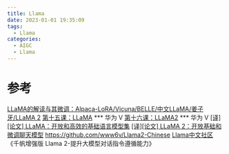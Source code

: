 ```yaml
---
title: Llama
date: 2023-01-01 19:35:09
tags:
  - Llama
categories:
  - AIGC  
  - Llama
---
```


<p></p>
<!-- more -->



# 参考
[LLaMA的解读与其微调：Alpaca-LoRA/Vicuna/BELLE/中文LLaMA/姜子牙/LLaMA 2](https://blog.csdn.net/v_JULY_v/article/details/129709105)
[第十五课：LLaMA](https://www.bilibili.com/video/BV1nN41157a9/)  *** 华为  V
[第十六课：LLaMA2](https://www.bilibili.com/video/BV1Me411z7ZV/) *** 华为  V
[[译][论文] LLaMA：开放和高效的基础语言模型集](http://arthurchiao.art/blog/llama-paper-zh/)
[[译][论文] LLaMA 2：开放基础和微调聊天模型](http://arthurchiao.art/blog/llama2-paper-zh/)
https://github.com/www6v/Llama2-Chinese
[Llama中文社区](https://llama.family/)
《千帆增强版 Llama 2-提升大模型对话指令遵循能力》